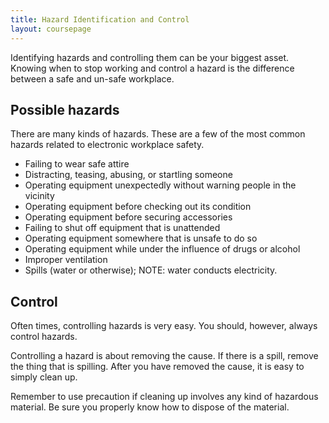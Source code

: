 ```yaml
---
title: Hazard Identification and Control
layout: coursepage
---
```


Identifying hazards and controlling them can be your biggest asset. Knowing when to stop working and control a hazard is the difference between a safe and un-safe workplace.

## Possible hazards
There are many kinds of hazards. These are a few of the most common hazards related to electronic workplace safety.

* Failing to wear safe attire
* Distracting, teasing, abusing, or startling someone
* Operating equipment unexpectedly without warning people in the vicinity
* Operating equipment before checking out its condition
* Operating equipment before securing accessories
* Failing to shut off equipment that is unattended
* Operating equipment somewhere that is unsafe to do so
* Operating equipment while under the influence of drugs or alcohol
* Improper ventilation
* Spills (water or otherwise); NOTE: water conducts electricity.

## Control
Often times, controlling hazards is very easy. You should, however, always control hazards.

Controlling a hazard is about removing the cause. If there is a spill, remove the thing that is spilling. After you have removed the cause, it is easy to simply clean up.

Remember to use precaution if cleaning up involves any kind of hazardous material. Be sure you properly know how to dispose of the material.

